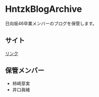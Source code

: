 HntzkBlogArchive
================

日向坂46卒業メンバーのブログを保管します。

## サイト
[リンク](https://re-fort.net/HntzkBlogArchive/#/)

## 保管メンバー
* 柿崎芽実
* 井口眞緒
